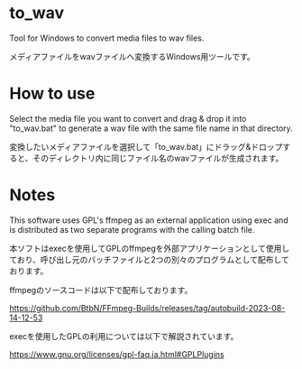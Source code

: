 # to_wav
Tool for Windows to convert media files to wav files.

メディアファイルをwavファイルへ変換するWindows用ツールです。

# How to use

Select the media file you want to convert and drag & drop it into "to_wav.bat" to generate a wav file with the same file name in that directory.

変換したいメディアファイルを選択して「to_wav.bat」にドラッグ&ドロップすると、そのディレクトリ内に同じファイル名のwavファイルが生成されます。

# Notes

This software uses GPL's ffmpeg as an external application using exec and is distributed as two separate programs with the calling batch file.

本ソフトはexecを使用してGPLのffmpegを外部アプリケーションとして使用しており、呼び出し元のバッチファイルと2つの別々のプログラムとして配布しております。

ffmpegのソースコードは以下で配布しております。

https://github.com/BtbN/FFmpeg-Builds/releases/tag/autobuild-2023-08-14-12-53

execを使用したGPLの利用については以下で解説されています。

https://www.gnu.org/licenses/gpl-faq.ja.html#GPLPlugins
